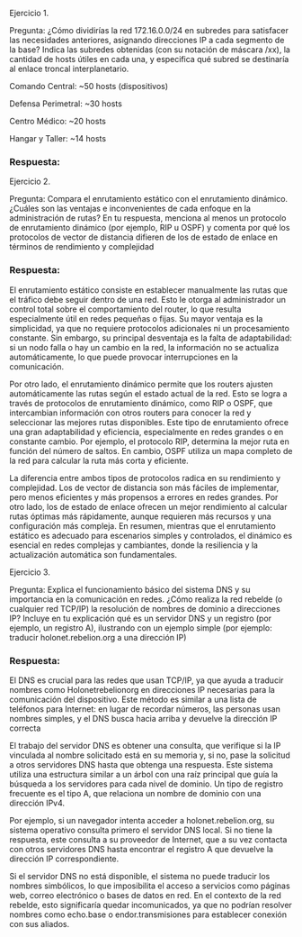 Ejercicio 1. 


Pregunta: ¿Cómo dividirías la red 172.16.0.0/24 en subredes para satisfacer las necesidades anteriores, asignando direcciones IP a cada segmento de la base? Indica las subredes obtenidas (con su notación de máscara /xx), la cantidad de hosts útiles en cada una, y especifica qué subred se destinaría al enlace troncal interplanetario.


Comando Central: ~50 hosts (dispositivos)

Defensa Perimetral: ~30 hosts

Centro Médico: ~20 hosts

Hangar y Taller: ~14 hosts


### Respuesta:


Ejercicio 2.


Pregunta: Compara el enrutamiento estático con el enrutamiento dinámico. ¿Cuáles son las ventajas e inconvenientes de cada enfoque en la administración de rutas? En tu respuesta, menciona al menos un protocolo de enrutamiento dinámico (por ejemplo, RIP u OSPF) y comenta por qué los protocolos de vector de distancia difieren de los de estado de enlace en términos de rendimiento y complejidad​


### Respuesta:

El enrutamiento estático consiste en establecer manualmente las rutas que el tráfico debe seguir dentro de una red. Esto le otorga al administrador un control total sobre el comportamiento del router, lo que resulta especialmente útil en redes pequeñas o fijas. Su mayor ventaja es la simplicidad, ya que no requiere protocolos adicionales ni un procesamiento constante. Sin embargo, su principal desventaja es la falta de adaptabilidad: si un nodo falla o hay un cambio en la red, la información no se actualiza automáticamente, lo que puede provocar interrupciones en la comunicación.

Por otro lado, el enrutamiento dinámico permite que los routers ajusten automáticamente las rutas según el estado actual de la red. Esto se logra a través de protocolos de enrutamiento dinámico, como RIP o OSPF, que intercambian información con otros routers para conocer la red y seleccionar las mejores rutas disponibles. Este tipo de enrutamiento ofrece una gran adaptabilidad y eficiencia, especialmente en redes grandes o en constante cambio. Por ejemplo, el protocolo RIP, determina la mejor ruta en función del número de saltos. En cambio, OSPF utiliza un mapa completo de la red para calcular la ruta más corta y eficiente.

La diferencia entre ambos tipos de protocolos radica en su rendimiento y complejidad. Los de vector de distancia son más fáciles de implementar, pero menos eficientes y más propensos a errores en redes grandes. Por otro lado, los de estado de enlace ofrecen un mejor rendimiento al calcular rutas óptimas más rápidamente, aunque requieren más recursos y una configuración más compleja. En resumen, mientras que el enrutamiento estático es adecuado para escenarios simples y controlados, el dinámico es esencial en redes complejas y cambiantes, donde la resiliencia y la actualización automática son fundamentales.


Ejercicio 3.

Pregunta: Explica el funcionamiento básico del sistema DNS y su importancia en la comunicación en redes. ¿Cómo realiza la red rebelde (o cualquier red TCP/IP) la resolución de nombres de dominio a direcciones IP? Incluye en tu explicación qué es un servidor DNS y un registro (por ejemplo, un registro A), ilustrando con un ejemplo simple (por ejemplo: traducir holonet.rebelion.org a una dirección IP)​

### Respuesta:

El DNS es crucial para las redes que usan TCP/IP, ya que ayuda a traducir nombres como Holonetrebelionorg en direcciones IP necesarias para la comunicación del dispositivo. Este método es similar a una lista de teléfonos para Internet: en lugar de recordar números, las personas usan nombres simples, y el DNS busca hacia arriba y devuelve la dirección IP correcta

El trabajo del servidor DNS es obtener una consulta, que verifique si la IP vinculada al nombre solicitado está en su memoria y, si no, pase la solicitud a otros servidores DNS hasta que obtenga una respuesta. Este sistema utiliza una estructura similar a un árbol con una raíz principal que guía la búsqueda a los servidores para cada nivel de dominio. Un tipo de registro frecuente es el tipo A, que relaciona un nombre de dominio con una dirección IPv4.

Por ejemplo, si un navegador intenta acceder a holonet.rebelion.org, su sistema operativo consulta primero el servidor DNS local. Si no tiene la respuesta, este consulta a su proveedor de Internet, que a su vez contacta con otros servidores DNS hasta encontrar el registro A que devuelve la dirección IP correspondiente.

Si el servidor DNS no está disponible, el sistema no puede traducir los nombres simbólicos, lo que imposibilita el acceso a servicios como páginas web, correo electrónico o bases de datos en red. En el contexto de la red rebelde, esto significaría quedar incomunicados, ya que no podrían resolver nombres como echo.base o endor.transmisiones para establecer conexión con sus aliados.

